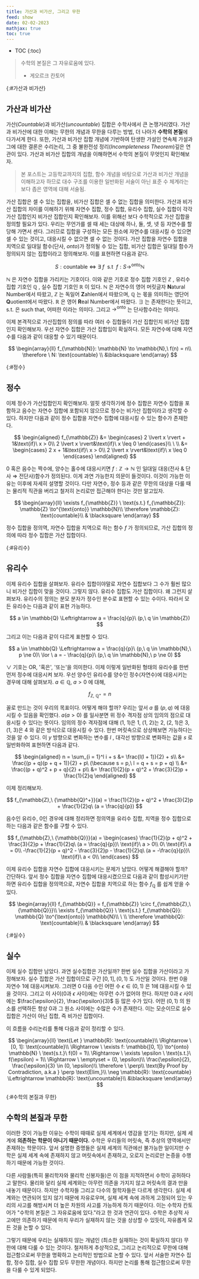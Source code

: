 ```yaml
---
title: 가산과 비가산, 그리고 무한
feed: show
date: 02-02-2023
mathjax: true
toc: true
---
```


* TOC
{:toc}

> 수학의 본질은 그 자유로움에 있다.
> - 게오르크 칸토어


{:#가산과 비가산}
## 가산과 비가산
가산(_Countable_)과 비가산(_uncountable_) 집합은 수학사에서 큰 논쟁거리였다. 가산과 비가산에 대한 이해는 무한의 개념과 무한을 다루는 방법, 더 나아가 **수학의 본질**에 다가서게 한다. 또한, 가산과 비가산 집합 개념에 기반하여 탄생한 가설인 연속체 가설과 그에 대한 결론은 수리논리, 그 중 불완전성 정리(_Incompleteness Theorem_)깊은 연관이 있다. 가산과 비가산 집합의 개념을 이해하면서 수학의 본질이 무엇인지 확인해보자.



> 본 포스트는 고등학교까지의 집합, 함수 개념을 바탕으로 가산과 비가산 개념을 이해하고자 하므로 대수 구조를 이용한 일반화된 서술이 아닌 표준 수 체계라는 보다 좁은 영역에 대해 서술됨.



가산 집합은 셀 수 있는 집합을, 비가산 집합은 셀 수 없는 집합을 의미한다. 가산과 비가산 집합의 차이를 이해하기 위해 자연수 집합, 정수 집합, 유리수 집합, 실수 집합이 각각 가산 집합인지 비가산 집합인지 확인해보자. 이를 위해선 보다 수학적으로 가산 집합을 정의할 필요가 있다. 우리는 무언가를 셀 때 세는 대상에 하나, 둘, 셋, 넷 등 자연수를 할당해 가면서 센다. 그러므로 집합을 구성하는 모든 원소에 자연수를 대응시킬 수 있으면 셀 수 있는 것이고, 대응시킬 수 없으면 셀 수 없는 것이다. 가산 집합을 자연수 집합을 치역으로 일대일 함수(단사, _onto_)가 정의될 수 있는 집합, 비가산 집합은 일대일 함수가 정의되지 않는 집합이라고 정의해보자. 이를 표현하면 다음과 같다.

$$
S: \text{countable}\ \Leftrightarrow \ \exists\ f \ \ \text{s.t}\ \ f:S \to^{\text{onto}} \mathbb{N}
$$

$\mathbb{N}$ 은 자연수 집합을 가리키는 기호이다. 이와 같은 기호로 정수 집합 기호인 $\mathbb{Z}$ , 유리수 집합 기호인 $\mathbb{Q}$ , 실수 집합 기호인 $\mathbb{R}$ 이 있다. $\mathbb{N}$ 은 자연수의 영어 머릿글자 **N**atural Number에서 따왔고, $\mathbb{Z}$ 는 독일어 **Z**ahlen에서 따왔으며, $\mathbb{Q}$ 는 몫을 의미하는 영단어 **Q**uotient에서 따왔다. $\mathbb{R}$ 은 영어 **R**eal Number에서 따왔다. $\exists$ 는 존재한다는 뜻이고, $\text{s.t.}$ 은 such that, 어떠한 이라는 의미다. 그리고 $\to^{\text{onto}}$  는 단사함수라는 의미다.

이제 본격적으로 가산집합의 정의를 따라 여러 수 집합들이 가산 집합인지 비가산 집합인지 확인해보자. 우선 자연수 집합은 가산 집합임이 확실하다. 모든 자연수에 대해 자연수를 다음과 같이 대응할 수 있기 때문이다.


$$
\begin{array}{ll}
f_{\mathbb{N}}: \mathbb{N} \to \mathbb{N},\ f(n) = n\\
\therefore \ N: \text{countable} \\
&\blacksquare
\end{array}
$$

{:#정수}
## 정수
이제 정수가 가산집합인지 확인해보자. 얼핏 생각하기에 정수 집합은 자연수 집합을 포함하고 음수는 자연수 집합에 포함되지 않으므로 정수는 비가산 집합이라고 생각할 수 있다. 하지만 다음과 같이 정수 집합을 자연수 집합에 대응시킬 수 있는 함수가 존재한다.


$$
\begin{aligned}
f_{\mathbb{Z}} &= 
\begin{cases}
2 \lvert x \rvert + 1&\text{if}\ x > 0\\
2 \lvert x \rvert&\text{if}\ x \leq 0
\end{cases}\\
\ \\
&=
\begin{cases}
2 x + 1&\text{if}\ x > 0\\
2 \lvert x \rvert&\text{if}\ x \leq 0
\end{cases}
\end{aligned}
$$

0 혹은 음수는 짝수에, 양수는 홀수에 대응시키면 $f: \mathbb{Z} \to \mathbb{N}$ 인 일대일 대응(전사 & 단사 $\Rightarrow$ 전단사)함수가 정의된다. 이게 과연 가능한지 의문이 들것이다. 이것이 가능한 이유는 이후에 자세히 설명할 것이다. 다만 자연수, 정수 등과 같은 무한의 대상을 다룰 때는 물리적 직관을 버리고 철저히 논리로만 접근해야 한다는 것만 알고있자.


$$
\begin{array}{ll}
\exists f_{\mathbb{Z}} \ \text{s.t.} f_{\mathbb{Z}}: \mathbb{Z} \to^{\text{onto}} \mathbb{N}\\
\therefore \mathbb{Z}: \text{countable}\\
& \blacksquare
\end{array}
$$


정수 집합을 정의역, 자연수 집합을 치역으로 하는 함수 $f$ 가 정의되므로, 가산 집합의 정의에 따라 정수 집합은 가산 집합이다.

{:#유리수}
## 유리수
이제 유리수 집합을 살펴보자. 유리수 집합이야말로 자연수 집합보다 그 수가 훨씬 많으니 비가산 집합이 맞을 것이다. 그렇지 않다. 유리수 집합도 가산 집합이다. 왜 그런지 살펴보자. 유리수의 정의는 분모 분자가 정수인 분수로 표현할 수 있는 수이다. 따라서 모든 유리수는 다음과 같이 표현 가능하다.


$$
a \in \mathbb{Q} \Leftrightarrow a = \frac{q}{p}\ (p,\ q \in \mathbb{Z})
$$

그리고 이는 다음과 같이 다르게 표현할 수 있다.


$$
a \in \mathbb{Q} \Leftrightarrow a = \frac{q}{p}\ (p,\ q \in \mathbb{N},\ p \ne 0)\ \lor \ a = - \frac{q}{p}\ (p,\ q \in \mathbb{N},\ p \ne 0)
$$

$\lor$ 기호는 OR, '혹은', '또는'을 의미한다. 이제 이렇게 일반화된 형태의 유리수를 한번 먼저 정수에 대응시켜 보자. 우선 양수인 유리수를 양수인 정수(자연수)에 대응시키는 경우에 대해 살펴보자. $a \in \mathbb{Q},\ a > 0$ 에 대해,



$$
f_{\mathbb{Z},\ {\mathbb{Q}^+}} = n
$$



꼴로 만드는 것이 우리의 목표이다. 어떻게 해야 할까? 우리는 앞서 $a$ 를 $(p, q)$ 에 대응시킬 수 있음을 확인했다. $a (a > 0)$ 를 일사분면 위 정수 격자점 상의 임의의 점으로 대응시킬 수 있다는 뜻이다. 임의의 정수 격자점에 대해 (1, 1)은 1, (1, 2)는 2, (2, 1)은 3, (1, 3)은 4 와 같은 방식으로 대응시킬 수 있다. 한번 머릿속으로 상상해보면 가능하다는 것을 알 수 있다. 이 $y$ 방향으로 변화하는 변수를 $l$ , 대각선 방향으로 변화하는 값을 $s$ 로 일반화하여 표현하면 다음과 같다.


$$
\begin{aligned}
n = \sum_{i = 1}^l i + s &= \frac{l(l + 1)}{2} + s\\
&= \frac{(p + q)(p + q + 1)}{2} + p\ (\because s = p,\ l = q + s = p + q) \\
&= \frac{(p + q)^2 + p + q}{2} + p\\
&= \frac{1}{2}(p + q)^2 + \frac{3}{2}p + \frac{1}{2}q
\end{aligned}
$$


이제 정리해보자.


$$
f_{\mathbb{Z},\ {\mathbb{Q}^+}}(a) = \frac{1}{2}(p + q)^2 + \frac{3}{2}p + \frac{1}{2}q\ (a = \frac{q}{p})
$$


음수인 유리수, 0인 경우에 대해 정리하면 정의역을 유리수 집합, 치역을 정수 집합으로 하는 다음과 같은 함수를 구할 수 있다.


$$
f_{\mathbb{Z},\ {\mathbb{Q}}}(a) = 
\begin{cases}
\frac{1}{2}(p + q)^2 + \frac{3}{2}p + \frac{1}{2}q\ (a = \frac{q}{p})\ \text{if}\ a > 0\\
0\ \text{if}\ a = 0\\
-\frac{1}{2}(p + q)^2 - \frac{3}{2}p - \frac{1}{2}q\ (a = -\frac{q}{p})\ \text{if}\ a < 0\\
\end{cases}
$$


이제 유리수 집합을 자연수 집합에 대응시키는 문제가 남았다. 어떻게 해결해야 할까? 간단하다. 앞서 정수 집합을 자연수 집합에 대응시켰으므로 다음과 같이 합성시키기만 하면 유리수 집합을 정의역으로, 자연수 집합을 치역으로 하는 함수 $f_{\mathbb{Q}}$ 를 쉽게 얻을 수 있다.


$$
\begin{array}{ll}
f_{\mathbb{Q}} = f_{\mathbb{Z}} \circ f_{\mathbb{Z},\ {\mathbb{Q}}}\\
\exists f_{\mathbb{Q}} \ \text{s.t.} f_{\mathbb{Q}}: \mathbb{Q} \to^{\text{onto}} \mathbb{N}\\
\ \\
\therefore \mathbb{Q}: \text{countable}\\
& \blacksquare
\end{array}
$$

{:#실수}
## 실수
이제 실수 집합만 남았다. 과연 실수집합은 가산일까? 한번 실수 집합을 가산이라고 가정해보자. 실수 집합은 가산 집합이므로 구간 $[0, 1], (0, 1)$ 도 가산일 것이다. 한번 0을 자연수 1에 대응시켜보자. 그러면 0 다음 수인 어떤 수 $\epsilon \in (0, 1)$ 은 1에 대응시킬 수 있을 것이다. 그리고 이 사이(0과 $\epsilon$ 사이)에는 아무런 수가 없어야 한다. 하지만 0과 $\epsilon$ 사이에는 $\frac{\epsilon}{2}, \frac{\epsilon}{3}$ 등 많은 수가 있다. 어떤 $(0,1)$ 의 원소를 선택하든 항상 0과 그 원소 사이에는 수많은 수가 존재한다. 이는 모순이므로 실수 집합은 가산이 아닌 집합, 즉 비가산 집합이다.



이 흐름을 수리논리를 통해 다음과 같이 정리할 수 있다.


$$
\begin{array}{ll}
\text{Let } \mathbb{R}: \text{countable}\\
\Rightarrow \ [0, 1]:  \text{countable}\\
\Rightarrow \ \exists f: \mathbb{[0, 1]} \to^{onto} \mathbb{N} \ \text{s.t.}\ f(0) = 1\\
\Rightarrow \ \exists \epsilon \ \text{s.t.}\ f(\epsilon) = 1\\
\Rightarrow \ \emptyset = (0, \epsilon)\\
\frac{\epsilon}{2}, \frac{\epsilon}{3} \in (0, \epsilon)\\
\therefore \ \perp\\
\text{By Proof by Contradiction, a.k.a } \perp \text{Elim,}\\
\neg \mathbb{R}: \text{countable} \Leftrightarrow \mathbb{R}: \text{uncountable}\\
&\blacksquare
\end{array}
$$


{:#수학의 본질과 무한}
## 수학의 본질과 무한
이러한 것이 가능한 이유는 수학이 때때로 실제 세계에서 영감을 얻기는 하지만, 실제 세계에 **의존하는 학문이 아니기 때문이다.** 수학은 우리들의 머릿속, 즉 추상의 영역에서만 존재하는 학문이다. 앞서 설명한 증명들은 실제 세계의 직관에선 불가능한 일이지만 수학은 실제 세계 속에 존재하지 않고 머릿속에서 존재하고, 오로지 논리로만 논증을 수행하기 때문에 가능한 것이다.

 다른 사람들(특히 물리학자와 물리학 신봉자들)은 이 점을 지적하면서 수학이 공허하다고 말한다. 물리와 달리 실제 세계와는 아무런 의존을 가지지 않고 머릿속의 결과 만을 내놓기 때문이다. 하지만 수학자들 그리고 다수의 철학자들은 다르게 생각한다. 실제 세계와는 연관되어 있지 않기 때문에 자유로우며, 실제 세계 속에 과하게 고정되어 있는 우리의 사고를 해방시켜 더 높은 차원의 사고를 가능하게 하기 때문이다. 이는 수학자 칸토어가 "수학의 본질은 그 자유로움에 있다."라고 한 것과 연관이 있다. 수학은 추상적 사고에만 의존하기 때문에 마치 우리가 실재하지 않는 것을 상상할 수 있듯이, 자유롭게 모든 것을 논할 수 있다.

그렇기 때문에 우리는 실재하지 않는 개념인 (최소한 실재하는 것이 확실하지 않다) 무한에 대해 다룰 수 있는 것이다. 철저하게 추상적으로, 그리고 논리적으로 무한에 대해 접근함으로써 무한을 명확하고 논리적인 방법으로 논할 수 있다. 앞서 서술한 자연수 집합, 정수 집합, 실수 집합 모두 무한한 개념이다. 하지만 논리를 통해 접근함으로써 무한을 다룰 수 있게 되었다. 
